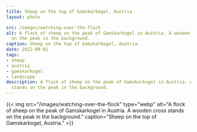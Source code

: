 ```yaml
---
title: Sheep on the top of Gamskarkogel, Austria
layout: photo

src: /images/watching-over-the-flock
alt: A flock of sheep on the peak of Gamskarkogel in Austria. A wooden cross stands
  on the peak in the background.
caption: Sheep on the top of Gamskarkogel, Austria.
date: 2022-08-01
tags:
- sheep
- austria
- gamskarkogel
- landscape
description: A flock of sheep on the peak of Gamskarkogel in Austria. A wooden cross
  stands on the peak in the background.
---
```


{{< img src="/images/watching-over-the-flock" type="webp" alt="A flock of sheep on the peak of Gamskarkogel in Austria. A wooden cross stands on the peak in the background." caption="Sheep on the top of Gamskarkogel, Austria." >}}
